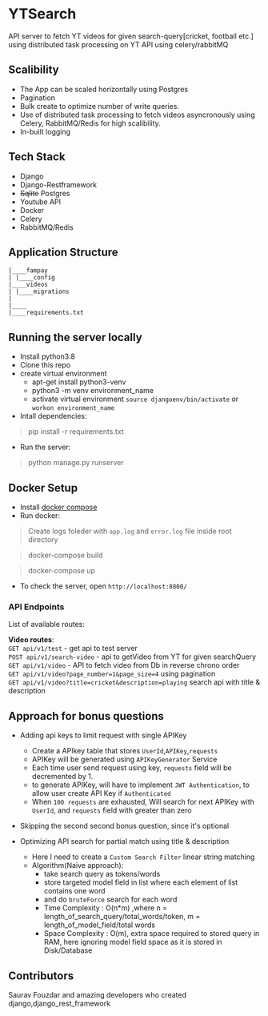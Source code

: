 
# YTSearch

API server to fetch YT videos for given search-query[cricket, football etc.] using distributed task processing on YT API using celery/rabbitMQ
 
## Scalibility 

- The App can be scaled horizontally using Postgres
- Pagination
- Bulk create to optimize number of write queries.
- Use of distributed task processing to fetch videos asyncronously using Celery, RabbitMQ/Redis for high scalibility. 
- In-built logging


## Tech Stack

- Django
- Django-Restframework
- ~~Sqlite~~ Postgres
- Youtube API
- Docker
- Celery
- RabbitMQ/Redis

## Application Structure

```
|____fampay
| |____config
|____videos
| |____migrations
|
|____
|____requirements.txt
```
## Running the server locally

 * Install python3.8
 * Clone this repo
 * create virtual environment
   - apt-get install python3-venv  
   - python3 -m venv environment_name
   - activate virtual environment `source djangoenv/bin/activate`   or `workon environment_name`
 * Intall dependencies:
> pip install -r requirements.txt
 * Run the server:
> python manage.py runserver


Docker Setup
---
 * Install [docker compose](https://docs.docker.com/compose/install/)
 * Run docker:
> Create logs foleder with `app.log` and `error.log` file inside root directory

> docker-compose build

> docker-compose up
 * To check the server, open `http://localhost:8000/`


### API Endpoints

List of available routes:

**Video routes**:\
`GET api/v1/test` - get api to test server\
`POST api/v1/search-video` - api to getVideo from YT for given searchQuery\
`GET api/v1/video` - API to fetch video from Db in reverse chrono order\
`GET api/v1/video?page_number=1&page_size=4` using pagination\
`GET api/v1/video?title=cricket&description=playing` search api with title & description


## Approach for bonus questions
* Adding api keys to limit request with single APIKey
  - Create a APIkey table that stores `UserId`,`APIKey`,`requests`
  - APIKey will be generated using `APIKeyGenerator` Service
  - Each time user send request using key, `requests` field will be decremented by 1.
  - to generate APIKey, will have to implement `JWT Authentication`, to allow user create API Key if `Authenticated`
  - When `100 requests` are exhausted, Will search for next APIKey with `UserId`, and `requests` field with greater than zero  

* Skipping the second second bonus question, since it's optional
* Optimizing API search for partial match using title & description 
  - Here I need to create a `Custom Search Filter` linear string matching
  - Algorithm(Naive approach):
    - take search query as tokens/words
    - store targeted model field in list where each element of list contains one word
    - and do `bruteForce` search for each word 
    - Time Complexity : O(n*m) ,where n = length_of_search_query/total_words/token, m = length_of_model_field/total words
    - Space Complexity : O(m), extra space required to stored query in RAM, here ignoring model field space as it is stored in Disk/Database


## Contributors
Saurav Fouzdar and amazing developers who created django,django_rest_framework





